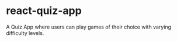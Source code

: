 # react-quiz-app

A Quiz App where users can play games of their choice with varying difficulty levels.